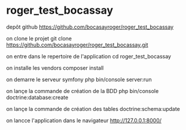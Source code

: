 # roger_test_bocassay

depôt github
https://github.com/bocasayroger/roger_test_bocassay


on clone le projet
git clone https://github.com/bocasayroger/roger_test_bocassay.git

on entre dans le repertoire de l'application
cd roger_test_bocassay

on installe les vendors
composer install

on demarre le serveur symfony
php bin/console server:run

on lançe la commande de création de la BDD
php bin/console doctrine:database:create

on lançe la commande de création des tables
doctrine:schema:update

on lancce l'application dans le navigateur
http://127.0.0.1:8000/